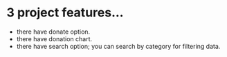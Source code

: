 # 3 project features...

- there have donate option.
- there have donation chart.
- there have search option; you can search by category for filtering data.
